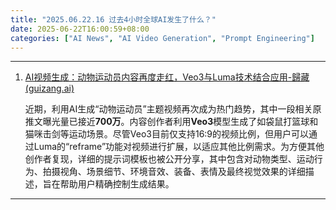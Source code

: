 ```yaml
---
title: "2025.06.22.16 过去4小时全球AI发生了什么？"
date: 2025-06-22T16:00:59+08:00
categories: ["AI News", "AI Video Generation", "Prompt Engineering"]
---
```


---

1.  [AI视频生成：动物运动员内容再度走红，Veo3与Luma技术结合应用-歸藏(guizang.ai)](https://x.com/op7418/status/1936670100687610085)

    近期，利用AI生成“动物运动员”主题视频再次成为热门趋势，其中一段相关原推文曝光量已接近**700万**。内容创作者利用**Veo3**模型生成了如袋鼠打篮球和猫咪击剑等运动场景。尽管Veo3目前仅支持16:9的视频比例，但用户可以通过Luma的“reframe”功能对视频进行扩展，以适应其他比例需求。为方便其他创作者复现，详细的提示词模板也被公开分享，其中包含对动物类型、运动行为、拍摄视角、场景细节、环境音效、装备、表情及最终视觉效果的详细描述，旨在帮助用户精确控制生成结果。

---